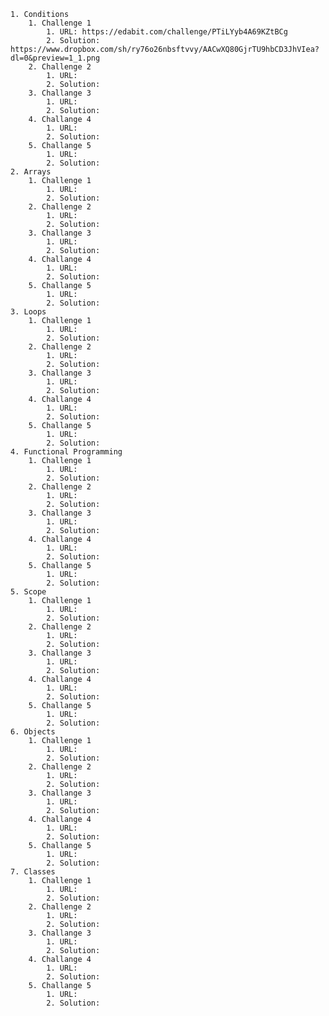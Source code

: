 
    1. Conditions
        1. Challenge 1
            1. URL: https://edabit.com/challenge/PTiLYyb4A69KZtBCg
            2. Solution: https://www.dropbox.com/sh/ry76o26nbsftvvy/AACwXQ80GjrTU9hbCD3JhVIea?dl=0&preview=1_1.png
        2. Challenge 2
            1. URL:
            2. Solution:
        3. Challange 3
            1. URL:
            2. Solution:
        4. Challange 4
            1. URL:
            2. Solution:
        5. Challange 5
            1. URL:
            2. Solution:        
    2. Arrays
        1. Challenge 1
            1. URL: 
            2. Solution: 
        2. Challenge 2
            1. URL:
            2. Solution:
        3. Challange 3
            1. URL:
            2. Solution:
        4. Challange 4
            1. URL:
            2. Solution:
        5. Challange 5
            1. URL:
            2. Solution:
    3. Loops
        1. Challenge 1
            1. URL: 
            2. Solution: 
        2. Challenge 2
            1. URL:
            2. Solution:
        3. Challange 3
            1. URL:
            2. Solution:
        4. Challange 4
            1. URL:
            2. Solution:
        5. Challange 5
            1. URL:
            2. Solution:            
    4. Functional Programming
        1. Challenge 1
            1. URL: 
            2. Solution: 
        2. Challenge 2
            1. URL:
            2. Solution:
        3. Challange 3
            1. URL:
            2. Solution:
        4. Challange 4
            1. URL:
            2. Solution:
        5. Challange 5
            1. URL:
            2. Solution:
    5. Scope
        1. Challenge 1
            1. URL: 
            2. Solution: 
        2. Challenge 2
            1. URL:
            2. Solution:
        3. Challange 3
            1. URL:
            2. Solution:
        4. Challange 4
            1. URL:
            2. Solution:
        5. Challange 5
            1. URL:
            2. Solution:
    6. Objects
        1. Challenge 1
            1. URL: 
            2. Solution: 
        2. Challenge 2
            1. URL:
            2. Solution:
        3. Challange 3
            1. URL:
            2. Solution:
        4. Challange 4
            1. URL:
            2. Solution:
        5. Challange 5
            1. URL:
            2. Solution:
    7. Classes
        1. Challenge 1
            1. URL: 
            2. Solution: 
        2. Challenge 2
            1. URL:
            2. Solution:
        3. Challange 3
            1. URL:
            2. Solution:
        4. Challange 4
            1. URL:
            2. Solution:
        5. Challange 5
            1. URL:
            2. Solution:
            